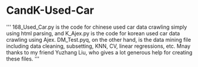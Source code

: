 # CandK-Used-Car
'''
168_Used_Car.py is the code for chinese used car data crawling simply using html parsing, and K_Ajex.py is the code for korean used car data crawling using Ajex.
DM_Test.pyq, on the other hand, is the data mining file including data cleaning, subsetting, KNN, CV, linear regressions, etc. 
Mnay thanks to my friend Yuzhang Liu, who gives a lot generous help for creating these files.
'''
